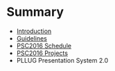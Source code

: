 # Summary

* [Introduction](README.md)
* [Guidelines](Guidelines/Guidelines.md)
* [PSC2016 Schedule](EventsHistory/PSC2016/Schedule.md)
* [PSC2016 Projects](EventsHistory/PSC2016/Projects.md)
* PLLUG Presentation System 2.0

